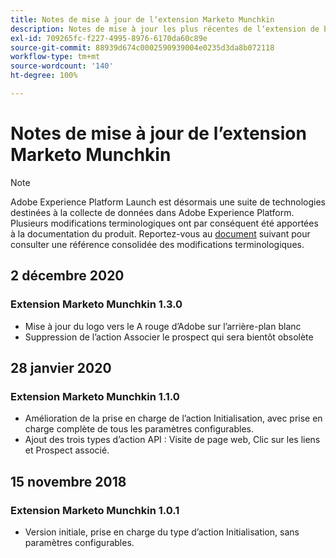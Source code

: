 ```yaml
---
title: Notes de mise à jour de lʼextension Marketo Munchkin
description: Notes de mise à jour les plus récentes de lʼextension de balise Marketo Munchkin dans Adobe Experience Platform.
exl-id: 709265fc-f227-4995-8976-6170da60c89e
source-git-commit: 88939d674c0002590939004e0235d3da8b072118
workflow-type: tm+mt
source-wordcount: '140'
ht-degree: 100%

---
```


# Notes de mise à jour de lʼextension Marketo Munchkin

>[!NOTE]
>
>Adobe Experience Platform Launch est désormais une suite de technologies destinées à la collecte de données dans Adobe Experience Platform. Plusieurs modifications terminologiques ont par conséquent été apportées à la documentation du produit. Reportez-vous au [document](../../../term-updates.md) suivant pour consulter une référence consolidée des modifications terminologiques.

## 2 décembre 2020

### Extension Marketo Munchkin 1.3.0

* Mise à jour du logo vers le A rouge d’Adobe sur l’arrière-plan blanc
* Suppression de l’action Associer le prospect qui sera bientôt obsolète

## 28 janvier 2020

### Extension Marketo Munchkin 1.1.0

* Amélioration de la prise en charge de l’action Initialisation, avec prise en charge complète de tous les paramètres configurables.
* Ajout des trois types d’action API : Visite de page web, Clic sur les liens et Prospect associé.

## 15 novembre 2018

### Extension Marketo Munchkin 1.0.1

* Version initiale, prise en charge du type d’action Initialisation, sans paramètres configurables.
